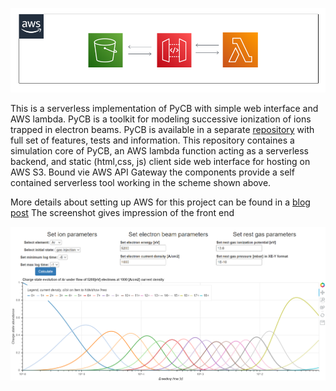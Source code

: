 ![short scheme](/images/short_scheme.PNG)

This is a serverless implementation of PyCB with simple web interface and AWS lambda.
PyCB is a toolkit for modeling successive ionization of ions trapped in electron beams.
PyCB is available in a separate [repository](https://github.com/AndyShor/PyCB) with full set of features, tests and information.
This repository containes a simulation core of PyCB, an AWS lambda function acting as a serverless backend, and
static (html,css, js) client side web interface for hosting on AWS S3. Bound vie AWS API Gateway the components
provide a self contained serverless tool working in the scheme shown above.

More details about setting up AWS for this project can be found in a [blog post](https://andrey-shornikov.medium.com/serverless-number-crunching-cefbfe42d1c3)
The screenshot gives impression of the front end

![screenshot](/images/pycb_demo_screenshot.png)

